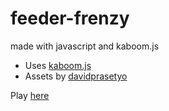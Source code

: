 # feeder-frenzy
made with javascript and kaboom.js

* Uses [kaboom.js](https://kaboomjs.com/)
* Assets by [davidprasetyo](https://www.davidprasetyo.com/2015/05/tutorial-greenfoot-membuat-game-sederhana-feeding-frenzy.html)

Play [here](https://festive-khorana-bf73fb.netlify.app/)
